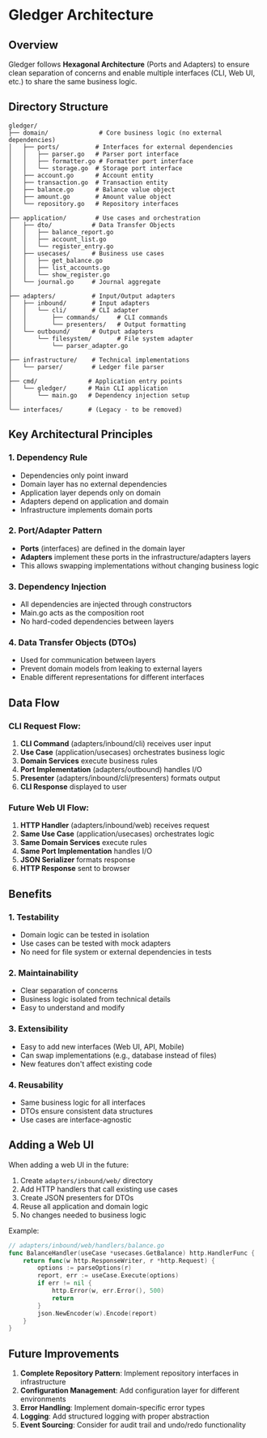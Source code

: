 # Gledger Architecture

## Overview

Gledger follows **Hexagonal Architecture** (Ports and Adapters) to ensure clean separation of concerns and enable multiple interfaces (CLI, Web UI, etc.) to share the same business logic.

## Directory Structure

```
gledger/
├── domain/              # Core business logic (no external dependencies)
│   ├── ports/          # Interfaces for external dependencies
│   │   ├── parser.go   # Parser port interface
│   │   ├── formatter.go # Formatter port interface
│   │   └── storage.go  # Storage port interface
│   ├── account.go      # Account entity
│   ├── transaction.go  # Transaction entity
│   ├── balance.go      # Balance value object
│   ├── amount.go       # Amount value object
│   └── repository.go   # Repository interfaces
│
├── application/        # Use cases and orchestration
│   ├── dto/           # Data Transfer Objects
│   │   ├── balance_report.go
│   │   ├── account_list.go
│   │   └── register_entry.go
│   ├── usecases/      # Business use cases
│   │   ├── get_balance.go
│   │   ├── list_accounts.go
│   │   └── show_register.go
│   └── journal.go     # Journal aggregate
│
├── adapters/          # Input/Output adapters
│   ├── inbound/       # Input adapters
│   │   └── cli/       # CLI adapter
│   │       ├── commands/     # CLI commands
│   │       └── presenters/   # Output formatting
│   └── outbound/      # Output adapters
│       └── filesystem/       # File system adapter
│           └── parser_adapter.go
│
├── infrastructure/    # Technical implementations
│   └── parser/        # Ledger file parser
│
├── cmd/              # Application entry points
│   └── gledger/      # Main CLI application
│       └── main.go   # Dependency injection setup
│
└── interfaces/       # (Legacy - to be removed)
```

## Key Architectural Principles

### 1. **Dependency Rule**
- Dependencies only point inward
- Domain layer has no external dependencies
- Application layer depends only on domain
- Adapters depend on application and domain
- Infrastructure implements domain ports

### 2. **Port/Adapter Pattern**
- **Ports** (interfaces) are defined in the domain layer
- **Adapters** implement these ports in the infrastructure/adapters layers
- This allows swapping implementations without changing business logic

### 3. **Dependency Injection**
- All dependencies are injected through constructors
- Main.go acts as the composition root
- No hard-coded dependencies between layers

### 4. **Data Transfer Objects (DTOs)**
- Used for communication between layers
- Prevent domain models from leaking to external layers
- Enable different representations for different interfaces

## Data Flow

### CLI Request Flow:
1. **CLI Command** (adapters/inbound/cli) receives user input
2. **Use Case** (application/usecases) orchestrates business logic
3. **Domain Services** execute business rules
4. **Port Implementation** (adapters/outbound) handles I/O
5. **Presenter** (adapters/inbound/cli/presenters) formats output
6. **CLI Response** displayed to user

### Future Web UI Flow:
1. **HTTP Handler** (adapters/inbound/web) receives request
2. **Same Use Case** (application/usecases) orchestrates logic
3. **Same Domain Services** execute rules
4. **Same Port Implementation** handles I/O
5. **JSON Serializer** formats response
6. **HTTP Response** sent to browser

## Benefits

### 1. **Testability**
- Domain logic can be tested in isolation
- Use cases can be tested with mock adapters
- No need for file system or external dependencies in tests

### 2. **Maintainability**
- Clear separation of concerns
- Business logic isolated from technical details
- Easy to understand and modify

### 3. **Extensibility**
- Easy to add new interfaces (Web UI, API, Mobile)
- Can swap implementations (e.g., database instead of files)
- New features don't affect existing code

### 4. **Reusability**
- Same business logic for all interfaces
- DTOs ensure consistent data structures
- Use cases are interface-agnostic

## Adding a Web UI

When adding a web UI in the future:

1. Create `adapters/inbound/web/` directory
2. Add HTTP handlers that call existing use cases
3. Create JSON presenters for DTOs
4. Reuse all application and domain logic
5. No changes needed to business logic

Example:
```go
// adapters/inbound/web/handlers/balance.go
func BalanceHandler(useCase *usecases.GetBalance) http.HandlerFunc {
    return func(w http.ResponseWriter, r *http.Request) {
        options := parseOptions(r)
        report, err := useCase.Execute(options)
        if err != nil {
            http.Error(w, err.Error(), 500)
            return
        }
        json.NewEncoder(w).Encode(report)
    }
}
```

## Future Improvements

1. **Complete Repository Pattern**: Implement repository interfaces in infrastructure
2. **Configuration Management**: Add configuration layer for different environments
3. **Error Handling**: Implement domain-specific error types
4. **Logging**: Add structured logging with proper abstraction
5. **Event Sourcing**: Consider for audit trail and undo/redo functionality